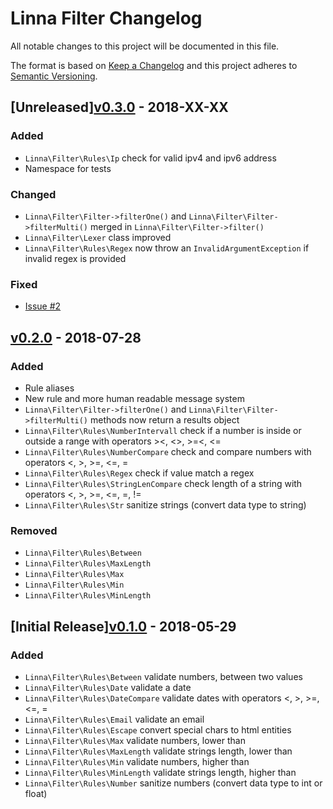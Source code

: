 
# Linna Filter Changelog

All notable changes to this project will be documented in this file.

The format is based on [Keep a Changelog](http://keepachangelog.com/) 
and this project adheres to [Semantic Versioning](http://semver.org/).

## [Unreleased][v0.3.0](https://github.com/linna/filter/compare/v0.2.0...v0.3.0) - 2018-XX-XX 

### Added
* `Linna\Filter\Rules\Ip` check for valid ipv4 and ipv6 address
* Namespace for tests

### Changed
* `Linna\Filter\Filter->filterOne()` and `Linna\Filter\Filter->filterMulti()` merged in `Linna\Filter\Filter->filter()`
* `Linna\Filter\Lexer` class improved
* `Linna\Filter\Rules\Regex` now throw an `InvalidArgumentException` if invalid regex is provided

### Fixed
* [Issue #2](https://github.com/linna/filter/issues/2)

## [v0.2.0](https://github.com/linna/filter/compare/v0.1.0...v0.2.0) - 2018-07-28

### Added
* Rule aliases
* New rule and more human readable message system
* `Linna\Filter\Filter->filterOne()` and `Linna\Filter\Filter->filterMulti()` methods now return a results object
* `Linna\Filter\Rules\NumberIntervall` check if a number is inside or outside a range with operators ><, <>, >=<, <=
* `Linna\Filter\Rules\NumberCompare` check and compare numbers with operators <, >, >=, <=, =
* `Linna\Filter\Rules\Regex` check if value match a regex
* `Linna\Filter\Rules\StringLenCompare` check length of a string with operators <, >, >=, <=, =, !=
* `Linna\Filter\Rules\Str` sanitize strings (convert data type to string)

### Removed
* `Linna\Filter\Rules\Between`
* `Linna\Filter\Rules\MaxLength`
* `Linna\Filter\Rules\Max`
* `Linna\Filter\Rules\Min`
* `Linna\Filter\Rules\MinLength`

## [Initial Release][v0.1.0](https://github.com/linna/filter/compare/v0.1.0...master) - 2018-05-29

### Added
* `Linna\Filter\Rules\Between` validate numbers, between two values
* `Linna\Filter\Rules\Date` validate a date
* `Linna\Filter\Rules\DateCompare` validate dates with operators <, >, >=, <=, =
* `Linna\Filter\Rules\Email` validate an email
* `Linna\Filter\Rules\Escape` convert special chars to html entities
* `Linna\Filter\Rules\Max` validate numbers, lower than 
* `Linna\Filter\Rules\MaxLength` validate strings length, lower than
* `Linna\Filter\Rules\Min` validate numbers, higher than
* `Linna\Filter\Rules\MinLength` validate strings length, higher than
* `Linna\Filter\Rules\Number` sanitize numbers (convert data type to int or float)

